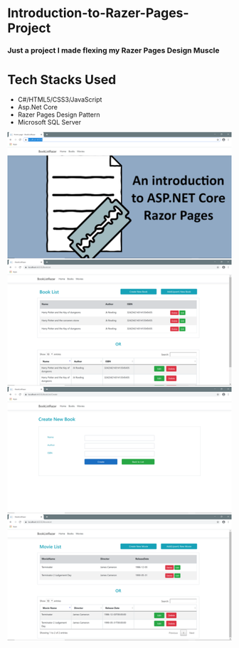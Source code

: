 # Introduction-to-Razer-Pages-Project
<h3>Just a project I made flexing my Razer Pages Design Muscle</h3>
<h1>Tech Stacks Used</h1>
<ul>
<li>C#/HTML5/CSS3/JavaScript</li>
<li>Asp.Net Core</li>
<li>Razer Pages Design Pattern<l/i>
<li>Microsoft SQL Server</li>

</ul>
<img src="Screenshot (125).png">
<img src="Screenshot (126).png">
<img src="Screenshot (127).png">
<img src="Screenshot (128).png">
